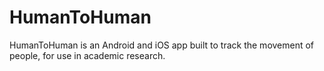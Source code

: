 # HumanToHuman
HumanToHuman is an Android and iOS app built to track the movement of people, for
use in academic research.
